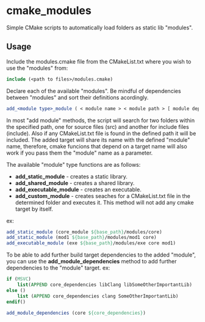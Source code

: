 # cmake_modules
Simple CMake scripts to automatically load folders as static lib "modules".

## Usage

Include the modules.cmake file from the CMakeList.txt where you wish to use the "modules" from:

```cmake
include (<path to files>/modules.cmake)
```

Declare each of the available "modules". Be mindful of dependencies between "modules" and sort their definitions acordingly.

```cmake
add_<module type>_module ( < module name > < module path > [ module dependencies ... ] )
```

In most "add module" methods, the script will search for two folders within the specified path, one for source files (src) and another for include files (include). Also if any CMakeList.txt file is found in the defined path it will be included.
The added target will share its name with the defined "module" name, therefore, cmake funcions that depend on a target name will also work if you pass them the "module" name as a parameter.

The available "module" type functions are as follows:

 - **add_static_module** - creates a static library.
 - **add_shared_module** - creates a shared library.
 - **add_executable_module** - creates an executable.
 - **add_custom_module** - creates seaches for a CMakeList.txt file in the determined folder and executes it. This method will not add any cmake target by itself.

ex:
 ```cmake
add_static_module (core_module ${base_path}/modules/core)
add_static_module (mod1 ${base_path}/modules/mod1 core)
add_executable_module (exe ${base_path}/modules/exe core mod1)
 ```

To be able to add further build target dependencies to the added "module", you can use the **add_module_dependencies** method to add further dependencies to the "module" target.
ex:
```cmake
if (MSVC)
	list(APPEND core_dependencies libClang libSomeOtherImportantLib)
else ()
	list (APPEND core_dependencies clang SomeOtherImportantLib)  
endif()

add_module_dependencies (core ${core_dependencies})
```